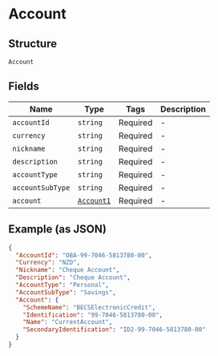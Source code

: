 
# Account

## Structure

`Account`

## Fields

| Name | Type | Tags | Description |
|  --- | --- | --- | --- |
| `accountId` | `string` | Required | - |
| `currency` | `string` | Required | - |
| `nickname` | `string` | Required | - |
| `description` | `string` | Required | - |
| `accountType` | `string` | Required | - |
| `accountSubType` | `string` | Required | - |
| `account` | [`Account1`](../../doc/models/account-1.md) | Required | - |

## Example (as JSON)

```json
{
  "AccountId": "OBA-99-7046-5813780-00",
  "Currency": "NZD",
  "Nickname": "Cheque Account",
  "Description": "Cheque Account",
  "AccountType": "Personal",
  "AccountSubType": "Savings",
  "Account": {
    "SchemeName": "BECSElectronicCredit",
    "Identification": "99-7046-5813780-00",
    "Name": "CurrentAccount",
    "SecondaryIdentification": "ID2-99-7046-5813780-00"
  }
}
```

